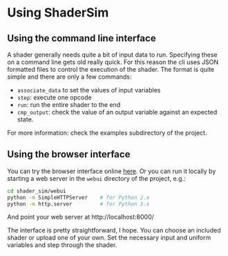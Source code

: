 # Using ShaderSim

## Using the command line interface

A shader generally needs quite a bit of input data to run. Specifying these on a command line gets old really quick. For this reason the cli uses JSON formatted files to control the execution of the shader. The format is quite simple and there are only a few commands:

- `associate_data` to set the values of input variables
- `step`: execute one opcode
- `run`: run the entire shader to the end
- `cmp_output`: check the value of an output variable against an expected state.

For more information: check the examples subdirectory of the project.

## Using the browser interface

You can try the browser interface online [here](XXX). Or you can run it locally by starting a web server in the `webui` directory of the project, e.g.:

```bash
cd shader_sim/webui
python -m SimpleHTTPServer    # for Python 2.x
python -m http.server         # for Python 3.x
```

And point your web server at http://localhost:8000/

The interface is pretty straightforward, I hope. You can choose an included shader or upload one of your own. Set the necessary input and uniform variables and step through the shader.